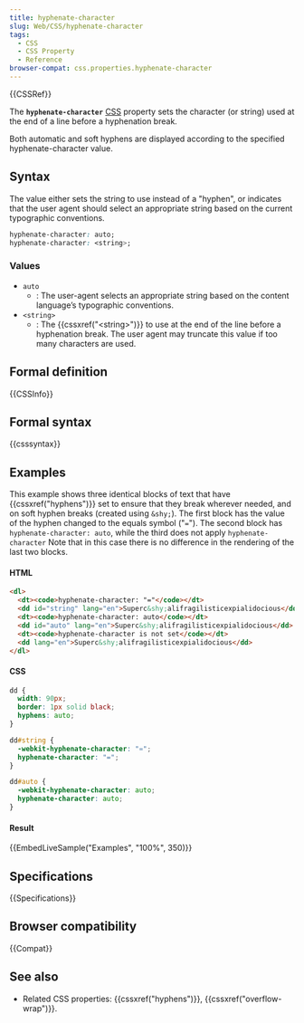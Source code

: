 ```yaml
---
title: hyphenate-character
slug: Web/CSS/hyphenate-character
tags:
  - CSS
  - CSS Property
  - Reference
browser-compat: css.properties.hyphenate-character
---
```

{{CSSRef}}

The **`hyphenate-character`** [CSS](/en-US/docs/Web/CSS) property sets the character (or string) used at the end of a line before a hyphenation break.

Both automatic and soft hyphens are displayed according to the specified hyphenate-character value.

## Syntax

The value either sets the string to use instead of a "hyphen", or indicates that the user agent should select an appropriate string based on the current typographic conventions.

```css
hyphenate-character: auto;
hyphenate-character: <string>;
```

### Values

- `auto`
  - : The user-agent selects an appropriate string based on the content language’s typographic conventions.
- `<string>`
  - : The {{cssxref("&lt;string&gt;")}} to use at the end of the line before a hyphenation break.
    The user agent may truncate this value if too many characters are used.

## Formal definition

{{CSSInfo}}

## Formal syntax

{{csssyntax}}

## Examples

This example shows three identical blocks of text that have {{cssxref("hyphens")}} set to ensure that they break wherever needed, and on soft hyphen breaks (created using `&shy;`). The first block has the value of the hyphen changed to the equals symbol ("`=`"). The second block has `hyphenate-character: auto`, while the third does not apply `hyphenate-character` Note that in this case there is no difference in the rendering of the last two blocks.

#### HTML

```html
<dl>
  <dt><code>hyphenate-character: "="</code></dt>
  <dd id="string" lang="en">Superc&shy;alifragilisticexpialidocious</dd>
  <dt><code>hyphenate-character: auto</code></dt>
  <dd id="auto" lang="en">Superc&shy;alifragilisticexpialidocious</dd>
  <dt><code>hyphenate-character is not set</code></dt>
  <dd lang="en">Superc&shy;alifragilisticexpialidocious</dd>
</dl>
```

#### CSS

```css
dd {
  width: 90px;
  border: 1px solid black;
  hyphens: auto;
}

dd#string {
  -webkit-hyphenate-character: "᐀";
  hyphenate-character: "=";
}

dd#auto {
  -webkit-hyphenate-character: auto;
  hyphenate-character: auto;
}
```

#### Result

{{EmbedLiveSample("Examples", "100%", 350)}}


## Specifications

{{Specifications}}


## Browser compatibility

{{Compat}}

## See also

- Related CSS properties: {{cssxref("hyphens")}}, {{cssxref("overflow-wrap")}}.
